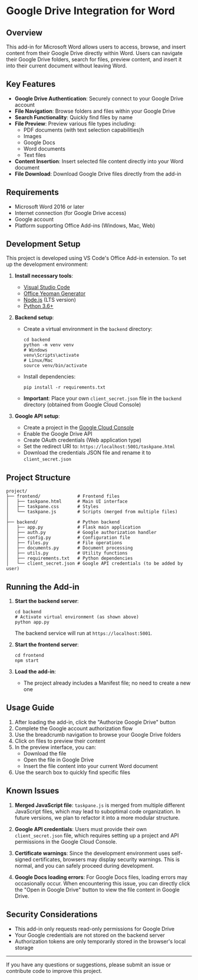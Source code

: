 # Google Drive Integration for Word

## Overview

This add-in for Microsoft Word allows users to access, browse, and insert content from their Google Drive directly within Word. Users can navigate their Google Drive folders, search for files, preview content, and insert it into their current document without leaving Word.

## Key Features

- **Google Drive Authentication**: Securely connect to your Google Drive account
- **File Navigation**: Browse folders and files within your Google Drive
- **Search Functionality**: Quickly find files by name
- **File Preview**: Preview various file types including:
  - PDF documents (with text selection capabilities)h
  - Images
  - Google Docs
  - Word documents
  - Text files
- **Content Insertion**: Insert selected file content directly into your Word document
- **File Download**: Download Google Drive files directly from the add-in

## Requirements

- Microsoft Word 2016 or later
- Internet connection (for Google Drive access)
- Google account
- Platform supporting Office Add-ins (Windows, Mac, Web)

## Development Setup

This project is developed using VS Code's Office Add-in extension. To set up the development environment:

1. **Install necessary tools**:
   - [Visual Studio Code](https://code.visualstudio.com/)
   - [Office Yeoman Generator](https://github.com/OfficeDev/generator-office)
   - [Node.js](https://nodejs.org/) (LTS version)
   - [Python 3.6+](https://www.python.org/downloads/)

2. **Backend setup**:
   - Create a virtual environment in the `backend` directory:
     ```
     cd backend
     python -m venv venv
     # Windows
     venv\Scripts\activate
     # Linux/Mac
     source venv/bin/activate
     ```
   - Install dependencies:
     ```
     pip install -r requirements.txt
     ```
   - **Important**: Place your own `client_secret.json` file in the `backend` directory (obtained from Google Cloud Console)

3. **Google API setup**:
   - Create a project in the [Google Cloud Console](https://console.cloud.google.com/)
   - Enable the Google Drive API
   - Create OAuth credentials (Web application type)
   - Set the redirect URI to: `https://localhost:5001/taskpane.html`
   - Download the credentials JSON file and rename it to `client_secret.json`

## Project Structure

```
project/
├── frontend/              # Frontend files
│   ├── taskpane.html      # Main UI interface
│   ├── taskpane.css       # Styles
│   └── taskpane.js        # Scripts (merged from multiple files)
│
├── backend/               # Python backend
│   ├── app.py             # Flask main application
│   ├── auth.py            # Google authorization handler
│   ├── config.py          # Configuration file
│   ├── files.py           # File operations
│   ├── documents.py       # Document processing
│   ├── utils.py           # Utility functions
│   ├── requirements.txt   # Python dependencies
│   └── client_secret.json # Google API credentials (to be added by user)
```

## Running the Add-in

1. **Start the backend server**:
   ```
   cd backend
   # Activate virtual environment (as shown above)
   python app.py
   ```
   The backend service will run at `https://localhost:5001`.

2. **Start the frontend server**:
   ```
   cd frontend
   npm start
   ```

3. **Load the add-in**:
   - The project already includes a Manifest file; no need to create a new one

## Usage Guide

1. After loading the add-in, click the "Authorize Google Drive" button
2. Complete the Google account authorization flow
3. Use the breadcrumb navigation to browse your Google Drive folders
4. Click on files to preview their content
5. In the preview interface, you can:
   - Download the file
   - Open the file in Google Drive
   - Insert the file content into your current Word document
6. Use the search box to quickly find specific files

## Known Issues

1. **Merged JavaScript file**: `taskpane.js` is merged from multiple different JavaScript files, which may lead to suboptimal code organization. In future versions, we plan to refactor it into a more modular structure.

2. **Google API credentials**: Users must provide their own `client_secret.json` file, which requires setting up a project and API permissions in the Google Cloud Console.

3. **Certificate warnings**: Since the development environment uses self-signed certificates, browsers may display security warnings. This is normal, and you can safely proceed during development.

4. **Google Docs loading errors**: For Google Docs files, loading errors may occasionally occur. When encountering this issue, you can directly click the "Open in Google Drive" button to view the file content in Google Drive.

## Security Considerations

- This add-in only requests read-only permissions for Google Drive
- Your Google credentials are not stored on the backend server
- Authorization tokens are only temporarily stored in the browser's local storage

---

If you have any questions or suggestions, please submit an issue or contribute code to improve this project.
